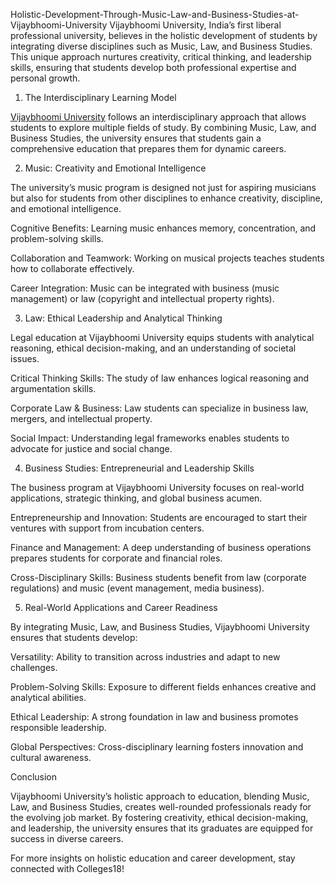 Holistic-Development-Through-Music-Law-and-Business-Studies-at-Vijaybhoomi-University
Vijaybhoomi University, India’s first liberal professional university, believes in the holistic development of students by integrating diverse disciplines such as Music, Law, and Business Studies. This unique approach nurtures creativity, critical thinking, and leadership skills, ensuring that students develop both professional expertise and personal growth.

1. The Interdisciplinary Learning Model

<a href="https://www.colleges18.com/university/259-vijaybhoomi-university-mumbai">Vijaybhoomi University</a> follows an interdisciplinary approach that allows students to explore multiple fields of study. By combining Music, Law, and Business Studies, the university ensures that students gain a comprehensive education that prepares them for dynamic careers.

2. Music: Creativity and Emotional Intelligence

The university’s music program is designed not just for aspiring musicians but also for students from other disciplines to enhance creativity, discipline, and emotional intelligence.

Cognitive Benefits: Learning music enhances memory, concentration, and problem-solving skills.

Collaboration and Teamwork: Working on musical projects teaches students how to collaborate effectively.

Career Integration: Music can be integrated with business (music management) or law (copyright and intellectual property rights).

3. Law: Ethical Leadership and Analytical Thinking

Legal education at Vijaybhoomi University equips students with analytical reasoning, ethical decision-making, and an understanding of societal issues.

Critical Thinking Skills: The study of law enhances logical reasoning and argumentation skills.

Corporate Law & Business: Law students can specialize in business law, mergers, and intellectual property.

Social Impact: Understanding legal frameworks enables students to advocate for justice and social change.

4. Business Studies: Entrepreneurial and Leadership Skills

The business program at Vijaybhoomi University focuses on real-world applications, strategic thinking, and global business acumen.

Entrepreneurship and Innovation: Students are encouraged to start their ventures with support from incubation centers.

Finance and Management: A deep understanding of business operations prepares students for corporate and financial roles.

Cross-Disciplinary Skills: Business students benefit from law (corporate regulations) and music (event management, media business).

5. Real-World Applications and Career Readiness

By integrating Music, Law, and Business Studies, Vijaybhoomi University ensures that students develop:

Versatility: Ability to transition across industries and adapt to new challenges.

Problem-Solving Skills: Exposure to different fields enhances creative and analytical abilities.

Ethical Leadership: A strong foundation in law and business promotes responsible leadership.

Global Perspectives: Cross-disciplinary learning fosters innovation and cultural awareness.

Conclusion

Vijaybhoomi University’s holistic approach to education, blending Music, Law, and Business Studies, creates well-rounded professionals ready for the evolving job market. By fostering creativity, ethical decision-making, and leadership, the university ensures that its graduates are equipped for success in diverse careers.

For more insights on holistic education and career development, stay connected with Colleges18!
